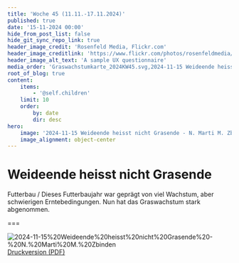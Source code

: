 ```yaml
---
title: 'Woche 45 (11.11.-17.11.2024)'
published: true
date: '15-11-2024 00:00'
hide_from_post_list: false
hide_git_sync_repo_link: true
header_image_credit: 'Rosenfeld Media, Flickr.com'
header_image_creditlink: 'https://www.flickr.com/photos/rosenfeldmedia/9203760174/'
header_image_alt_text: 'A sample UX questionnaire'
media_order: 'Graswachstumkarte_2024KW45.svg,2024-11-15 Weideende heisst nicht Grasende - N. Marti M. Zbinden.jpg,2024-11-15 Weideende heisst nicht Grasende - N. Marti M. Zbinden.pdf'
root_of_blog: true
content:
    items:
        - '@self.children'
    limit: 10
    order:
        by: date
        dir: desc
hero:
    image: '2024-11-15 Weideende heisst nicht Grasende - N. Marti M. Zbinden_header.jpg'
    image_alignment: object-center
---
```


# Weideende heisst nicht Grasende

Futterbau / Dieses Futterbaujahr war geprägt von viel Wachstum, aber schwierigen Erntebedingungen. Nun hat das Graswachstum stark abgenommen.

===

![2024-11-15%20Weideende%20heisst%20nicht%20Grasende%20-%20N.%20Marti%20M.%20Zbinden](2024-11-15%20Weideende%20heisst%20nicht%20Grasende%20-%20N.%20Marti%20M.%20Zbinden.jpg "2024-11-15%20Weideende%20heisst%20nicht%20Grasende%20-%20N.%20Marti%20M.%20Zbinden")
[Druckversion (PDF)](2024-11-15%20Weideende%20heisst%20nicht%20Grasende%20-%20N.%20Marti%20M.%20Zbinden.pdf)